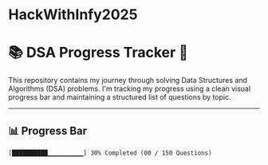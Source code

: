 # HackWithInfy2025
# 📚 DSA Progress Tracker 🚀

This repository contains my journey through solving Data Structures and Algorithms (DSA) problems. I'm tracking my progress using a clean visual progress bar and maintaining a structured list of questions by topic.

---

## 📊 Progress Bar

```text
[██████████▁▁▁▁▁▁▁▁▁▁] 30% Completed (00 / 150 Questions)
